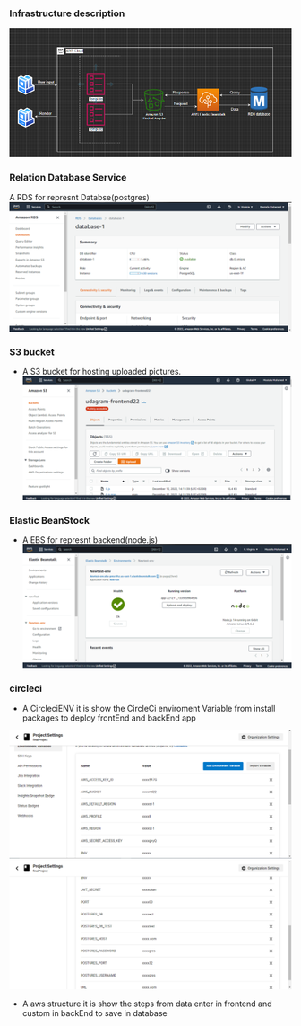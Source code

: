### Infrastructure description

![aws structure](https://github.com/engmostafamohamed/finalProject/blob/main/udagram/screenShoot/awsCloud.png)

### Relation Database Service

A RDS for represnt Databse(postgres)
![RDS](https://github.com/engmostafamohamed/finalProject/blob/main/udagram/screenShoot/RDS.png)

### S3 bucket

- A S3 bucket for hosting uploaded pictures.
  ![S3 bucket](https://github.com/engmostafamohamed/finalProject/blob/main/udagram/screenShoot/S3.png)

### Elastic BeanStock

- A EBS for represnt backend(node.js)
  ![Elastic BeanStock](https://github.com/engmostafamohamed/finalProject/blob/main/udagram/screenShoot/EBS.png)

### circleci

- A CircleciENV it is show the CircleCi enviroment Variable from install packages to deploy frontEnd and backEnd app

![Enviroment Variable](<https://github.com/engmostafamohamed/finalProject/blob/main/udagram/screenShoot/CircleciENV(1).png>)
![Enviroment Variable](<https://github.com/engmostafamohamed/finalProject/blob/main/udagram/screenShoot/CircleciENV(2).png>)

- A aws structure it is show the steps from data enter in frontend and custom in backEnd to save in database
